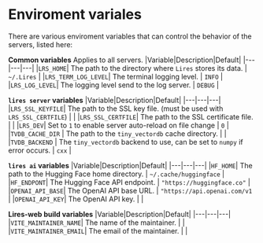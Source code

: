 

# Enviroment variales

There are various enviroment variables that can control the behavior of the servers, listed here:

**Common variables**
Applies to all servers.
|Variable|Description|Default|
|---|---|---|
|`LRS_HOME`| The path to the directory where `Lires` stores its data. | `~/.Lires` |
|`LRS_TERM_LOG_LEVEL`| The terminal logging level. | `INFO` |
|`LRS_LOG_LEVEL`| The logging level send to the log server. | `DEBUG` |

**`lires server` variables**
|Variable|Description|Default|
|---|---|---|
|`LRS_SSL_KEYFILE`| The path to the SSL key file. (must be used with `LRS_SSL_CERTFILE`) |  |
|`LRS_SSL_CERTFILE`| The path to the SSL certificate file. |  |
|`LRS_DEV`| Set to `1` to enable server auto-reload on file change | `0` |
|`TVDB_CACHE_DIR` | The path to the `tiny_vectordb` cache directory. | |
|`TVDB_BACKEND` | The `tiny_vectordb` backend to use, can be set to `numpy` if error occurs. | `cxx` |

**`lires ai` variables**
|Variable|Description|Default|
|---|---|---|
|`HF_HOME`| The path to the Hugging Face home directory. |  `~/.cache/huggingface` |
|`HF_ENDPONT`| The Hugging Face API endpoint. | `"https://huggingface.co"` |
|`OPENAI_API_BASE`| The OpenAI API base URL. | `"https://api.openai.com/v1` |
|`OPENAI_API_KEY`| The OpenAI API key. |  |

**Lires-web build variables**
|Variable|Description|Default|
|---|---|---|
|`VITE_MAINTAINER_NAME`| The name of the maintainer. | |
|`VITE_MAINTAINER_EMAIL`| The email of the maintainer. | |

